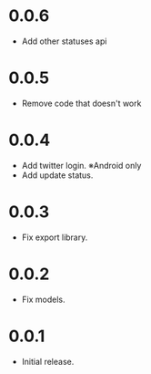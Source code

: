 # 0.0.6
- Add other statuses api

# 0.0.5
- Remove code that doesn't work

# 0.0.4

- Add twitter login. ※Android only
- Add update status.

# 0.0.3

- Fix export library.

# 0.0.2

- Fix models.

# 0.0.1

- Initial release.